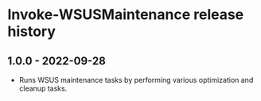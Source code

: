 # Invoke-WSUSMaintenance release history

## 1.0.0 - 2022-09-28

* Runs WSUS maintenance tasks by performing various optimization and cleanup tasks.